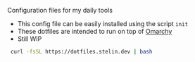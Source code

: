 Configuration files for my daily tools
- This config file can be easily installed using the script `init`
- These dotfiles are intended to run on top of [Omarchy](https://omarchy.org/)
- Still WIP

```bash
 curl -fsSL https://dotfiles.stelin.dev | bash
```
